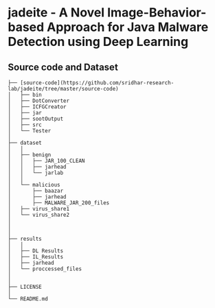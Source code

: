 # jadeite - A Novel Image-Behavior-based Approach for Java Malware Detection using Deep Learning

## Source code and Dataset


```.
├── [source-code](https://github.com/sridhar-research-lab/jadeite/tree/master/source-code)
│   ├── bin
│   ├── DotConverter
│   ├── ICFGCreator
│   ├── jar
│   ├── sootOutput
│   ├── src
│   └── Tester
│
├── dataset
│   │
│   ├── benign
│   │   ├── JAR_100_CLEAN
│   │   ├── jarhead
│   │   └── jarlab
│   │
│   └── malicious
│       ├── baazar
│       ├── jarhead
│       ├── MALWARE_JAR_200_files
│	├── virus_share1
│	└── virus_share2
│
│
│
├── results
│   │
│   ├── DL Results
│   ├── IL_Results
│   ├── jarhead
│   └── proccessed_files
│
│
├── LICENSE
│
└── README.md
 ```

